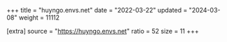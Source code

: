+++
title = "huyngo.envs.net"
date = "2022-03-22"
updated = "2024-03-08"
weight = 11112

[extra]
source = "https://huyngo.envs.net"
ratio = 52
size = 11
+++
